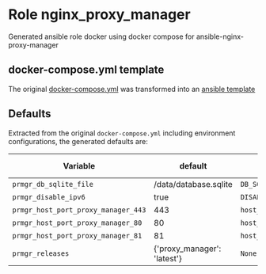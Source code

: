 # Role nginx_proxy_manager

Generated ansible role docker using docker compose for ansible-nginx-proxy-manager

## docker-compose.yml template

The original [docker-compose.yml](docker-compose.yml) was transformed into an [ansible template](templates/docker-compose.yml)

## Defaults

Extracted from the original `docker-compose.yml` including environment configurations, the generated defaults are:

| Variable | default  | ENV | used by | is secret |
| -------- |----------|-----| ------- |-----------|
| `prmgr_db_sqlite_file` | /data/database.sqlite | `DB_SQLITE_FILE` | proxy_manager | False |
| `prmgr_disable_ipv6` | true | `DISABLE_IPV6` | proxy_manager | False |
| `prmgr_host_port_proxy_manager_443` | 443 | `host_port_proxy_manager_443` | proxy_manager | False |
| `prmgr_host_port_proxy_manager_80` | 80 | `host_port_proxy_manager_80` | proxy_manager | False |
| `prmgr_host_port_proxy_manager_81` | 81 | `host_port_proxy_manager_81` | proxy_manager | False |
| `prmgr_releases` | {'proxy_manager': 'latest'} | `None` | None | False |
